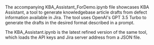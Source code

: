 The accompanying KBA_Assistant_ForDemo.ipynb file showcases KBA Assistant, a tool to generate knowledgebase article drafts from defect information available in Jira. The tool uses OpenAI's GPT 3.5 Turbo to generate the drafts in the desired format described in a prompt.

The KBA_Assistant.ipynb is the latest refined version of the same tool, which loads the API keys and Jira server address from a JSON file.
